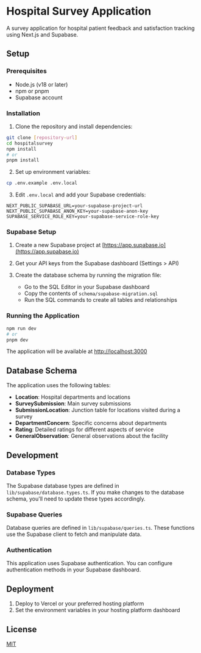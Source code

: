 # Hospital Survey Application

A survey application for hospital patient feedback and satisfaction tracking using Next.js and Supabase.

## Setup

### Prerequisites

- Node.js (v18 or later)
- npm or pnpm
- Supabase account

### Installation

1. Clone the repository and install dependencies:

```bash
git clone [repository-url]
cd hospitalsurvey
npm install
# or
pnpm install
```

2. Set up environment variables:

```bash
cp .env.example .env.local
```

3. Edit `.env.local` and add your Supabase credentials:

```
NEXT_PUBLIC_SUPABASE_URL=your-supabase-project-url
NEXT_PUBLIC_SUPABASE_ANON_KEY=your-supabase-anon-key
SUPABASE_SERVICE_ROLE_KEY=your-supabase-service-role-key
```

### Supabase Setup

1. Create a new Supabase project at [https://app.supabase.io](https://app.supabase.io)

2. Get your API keys from the Supabase dashboard (Settings > API)

3. Create the database schema by running the migration file:
   - Go to the SQL Editor in your Supabase dashboard
   - Copy the contents of `schema/supabase-migration.sql`
   - Run the SQL commands to create all tables and relationships

### Running the Application

```bash
npm run dev
# or
pnpm dev
```

The application will be available at [http://localhost:3000](http://localhost:3000)

## Database Schema

The application uses the following tables:

- **Location**: Hospital departments and locations
- **SurveySubmission**: Main survey submissions
- **SubmissionLocation**: Junction table for locations visited during a survey
- **DepartmentConcern**: Specific concerns about departments
- **Rating**: Detailed ratings for different aspects of service
- **GeneralObservation**: General observations about the facility

## Development

### Database Types

The Supabase database types are defined in `lib/supabase/database.types.ts`. If you make changes to the database schema, you'll need to update these types accordingly.

### Supabase Queries

Database queries are defined in `lib/supabase/queries.ts`. These functions use the Supabase client to fetch and manipulate data.

### Authentication

This application uses Supabase authentication. You can configure authentication methods in your Supabase dashboard.

## Deployment

1. Deploy to Vercel or your preferred hosting platform
2. Set the environment variables in your hosting platform dashboard

## License

[MIT](LICENSE)
